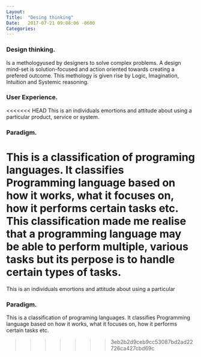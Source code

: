 ```yaml
---
Layout:	
Title:	"Desing thinking"
Date:	2017-07-21 09:08:06 -0600
Categories:	
---
```


### Design thinking.
Is a methologyused by designers to solve complex problems.
A design mind-set is solution-focused and action oriented towards creating a prefered outcome.
This methology is given rise by Logic, Imagination, Intuition and Systemic reasoning.

### User Experience.
<<<<<<< HEAD
This is an individuals emortions and attitude about using a particular product, service or system.

### Paradigm.
This is a classification of programing languages. It classifies Programming language based on how it works, what it focuses on, how it performs certain tasks etc.
This classification made me realise that a programming language may be able to perform multiple, various tasks but its perpose is to handle certain types of tasks.    
=======
This is an individuals emortions and attitude about using a particular

### Paradigm.
This is a classification of programing languages. It classifies Programming language based on how it works, what it focuses on, how it performs certain tasks etc. 
>>>>>>> 3eb2b2d9ceb9cc53087bd2ad22726ca427cbd69c
